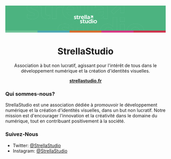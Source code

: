 ![Banner](./assets/banner.svg)

<h1 align="center"><b>StrellaStudio</b></h1>
<p align="center">
  Association à but non lucratif, agissant pour l'intérêt de tous dans le développement numérique et la création d'identités visuelles.
</p>
<div align="center"><a href="https://strellastudio.fr"><strong>strellastudio.fr</strong></a></div>

### Qui sommes-nous?

StrellaStudio est une association dédiée à promouvoir le développement numérique et la création d'identités visuelles, dans un but non lucratif. Notre mission est d'encourager l'innovation et la créativité dans le domaine du numérique, tout en contribuant positivement à la société.

### Suivez-Nous

- Twitter: [@StrellaStudio](https://twitter.com/StrellaStudio)
- Instagram: [@StrellaStudio](https://instagram.com/strellastudio)

